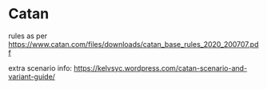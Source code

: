 # Catan

rules as per https://www.catan.com/files/downloads/catan_base_rules_2020_200707.pdf

extra scenario info: https://kelvsyc.wordpress.com/catan-scenario-and-variant-guide/
